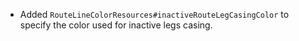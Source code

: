 - Added `RouteLineColorResources#inactiveRouteLegCasingColor` to specify the color used for inactive legs casing.